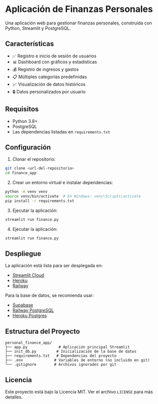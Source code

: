 # Aplicación de Finanzas Personales

Una aplicación web para gestionar finanzas personales, construida con Python, Streamlit y PostgreSQL.

## Características

- ✅ Registro e inicio de sesión de usuarios
- 📊 Dashboard con gráficos y estadísticas
- 💰 Registro de ingresos y gastos
- 📋 Múltiples categorías predefinidas
- 📈 Visualización de datos históricos
- 🔒 Datos personalizados por usuario

## Requisitos

- Python 3.8+
- PostgreSQL
- Las dependencias listadas en `requirements.txt`

## Configuración

1. Clonar el repositorio:
```bash
git clone <url-del-repositorio>
cd finance_app
```

2. Crear un entorno virtual e instalar dependencias:
```bash
python -m venv venv
source venv/bin/activate  # En Windows: venv\Scripts\activate
pip install -r requirements.txt
```


3. Ejecutar la aplicación:
```bash
streamlit run finance.py
```

4. Ejecutar la aplicación:
```bash
streamlit run finance.py
```

## Despliegue

La aplicación está lista para ser desplegada en:

- [Streamlit Cloud](https://streamlit.io/cloud)
- [Heroku](https://www.heroku.com)
- [Railway](https://railway.app)

Para la base de datos, se recomienda usar:
- [Supabase](https://supabase.com)
- [Railway PostgreSQL](https://railway.app)
- [Heroku Postgres](https://www.heroku.com/postgres)

## Estructura del Proyecto

```
personal_finance_app/
├── app.py              # Aplicación principal Streamlit
├── init_db.py         # Inicialización de la base de datos
├── requirements.txt   # Dependencias del proyecto
├── .env              # Variables de entorno (no incluido en git)
└── .gitignore        # Archivos ignorados por git
```

## Licencia

Este proyecto está bajo la Licencia MIT. Ver el archivo `LICENSE` para más detalles.